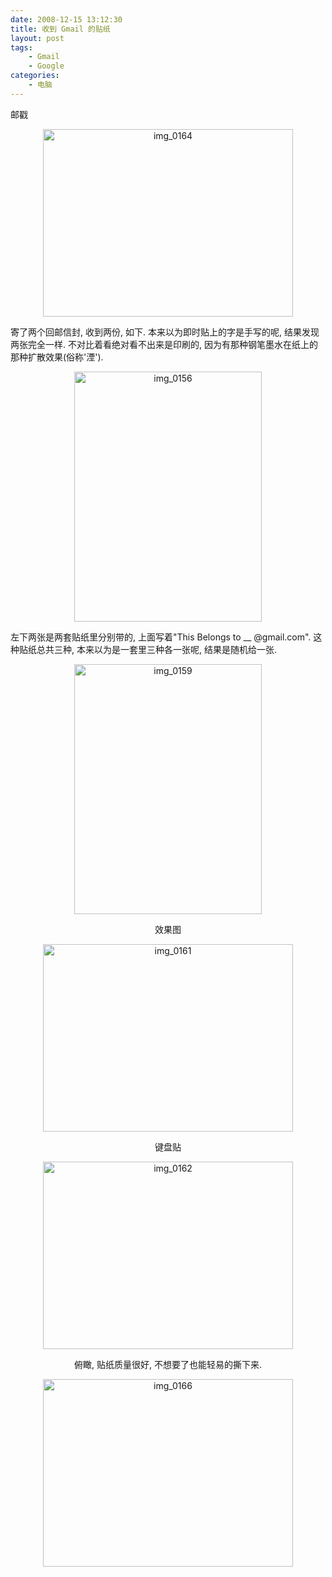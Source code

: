 ```yaml
---
date: 2008-12-15 13:12:30
title: 收到 Gmail 的贴纸
layout: post
tags:
    - Gmail
    - Google
categories:
    - 电脑
---
```

邮戳
<p style="text-align:center;"><a href="http://ztpala.com/wp-content/uploads/2008/12/img_0164.jpg"><img class="size-medium wp-image-1555 aligncenter" title="img_0164" src="http://ztpala.com/wp-content/uploads/2008/12/img_0164.jpg?w=400" alt="img_0164" width="400" height="300" /></a></p>

寄了两个回邮信封, 收到两份, 如下. 本来以为即时贴上的字是手写的呢, 结果发现两张完全一样. 不对比着看绝对看不出来是印刷的, 因为有那种钢笔墨水在纸上的那种扩散效果(俗称'湮').
<p style="text-align:center;"><a href="http://ztpala.com/wp-content/uploads/2008/12/img_0156.jpg"><img class="size-medium wp-image-1558 aligncenter" title="img_0156" src="http://ztpala.com/wp-content/uploads/2008/12/img_0156.jpg?w=300" alt="img_0156" width="300" height="400" /></a></p>

左下两张是两套贴纸里分别带的, 上面写着"This Belongs to __ @gmail.com". 这种贴纸总共三种, 本来以为是一套里三种各一张呢, 结果是随机给一张.
<p style="text-align:center;"><a href="http://ztpala.com/wp-content/uploads/2008/12/img_0159.jpg"><img class="size-medium wp-image-1559 aligncenter" title="img_0159" src="http://ztpala.com/wp-content/uploads/2008/12/img_0159.jpg?w=300" alt="img_0159" width="300" height="400" /></a></p>
<p style="text-align:center;">效果图</p>
<p style="text-align:center;"><a href="http://ztpala.com/wp-content/uploads/2008/12/img_0161.jpg"><img class="size-medium wp-image-1560 aligncenter" title="img_0161" src="http://ztpala.com/wp-content/uploads/2008/12/img_0161.jpg?w=400" alt="img_0161" width="400" height="300" /></a></p>
<p style="text-align:center;">键盘贴</p>
<p style="text-align:center;"><a href="http://ztpala.com/wp-content/uploads/2008/12/img_0162.jpg"><img class="aligncenter size-medium wp-image-1561" title="img_0162" src="http://ztpala.com/wp-content/uploads/2008/12/img_0162.jpg?w=400" alt="img_0162" width="400" height="300" /></a></p>
<p style="text-align:center;">俯瞰, 贴纸质量很好, 不想要了也能轻易的撕下来.</p>
<p style="text-align:center;"><a href="http://ztpala.com/wp-content/uploads/2008/12/img_0166.jpg"><img class="aligncenter size-medium wp-image-1566" title="img_0166" src="http://ztpala.com/wp-content/uploads/2008/12/img_0166.jpg?w=400" alt="img_0166" width="400" height="300" /></a></p>